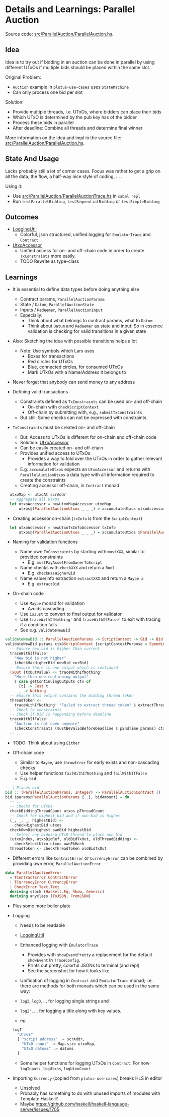 
# Details and Learnings: Parallel Auction


Source code: [src/ParallelAuction/ParallelAuction.hs](src/ParallelAuction/ParallelAuction.hs).


## Idea

Idea is to try out if bidding in an auction can be done in parallel by using different UTxOs if multiple bids should be placed within the same slot.

Original Problem:
- `Auction` example in `plutus-use-cases` uses `StateMachine`
- Can only process one bid per slot

Solution:
- Provide multiple threads, i.e. UTxOs, where bidders can place their bids
- Which UTxO is determined by the pub key has of the bidder
- Process these bids in parallel
- After deadline: Combine all threads and determine final winner

More information on the idea and impl in the source file: [src/ParallelAuction/ParallelAuction.hs](src/ParallelAuction/ParallelAuction.hs).



## State And Usage

Lacks probably still a lot of corner cases. Focus was rather to get a grip on all the data, the flow, a half-way nice style of coding, ... .

Using it:
- Use [src/ParallelAuction/ParallelAuctionTrace.hs](src/ParallelAuction/ParallelAuctionTrace.hs) in `cabal repl`
- Run `testParallelBidding`, `testSequentialBidding` or `testSimpleBidding`



## Outcomes

- [LoggingUtil](../src/Utils/LoggingUtil.hs)
  - Colorful, json structured, unified logging for `EmulatorTrace` and `Contract`.
- [UtxoAccessor](../src/Utils/UtxoAccessor.hs)
  - Unified access for on- and off-chain code in order to create `TxConstraints` more easily.
  - TODO Rewrite as type-class



## Learnings

- It is essential to define data types before doing anything else
  - Contract params, `ParallelAuctionParams`
  - State / `Datum`, `ParallelAuctionState`
  - Inputs / `Redeemer`, `ParallelAuctionInput`
  - Especially:
    - Think about what belongs to contract params, what to `Datum`
    - Think about `Datum` and `Redeemer` as state and input: So in essence validation is checking for valid transitions in a given state

- Also: Sketching the idea with possible transitions helps a lot
  - Note: Use symbols which Lars uses
    - Boxes for transactions
    - Red circles for UTxOs
    - Blue, connected circles, for consumed UTxOs
    - Mark UTxOs with a Name/Address it belongs to

- Never forget that anybody can send money to any address

- Defining valid transactions
  - Constraints defined as `TxConstraints` can be used on- and off-chain
    - On-chain with `checkScriptContext`
    - Off-chain by submitting with, e.g., `submitTxConstraints`
  - But still: Some checks can not be expressed with constraints

- `TxConstraints` must be created on- and off-chain
  - But: Access to UTxOs is different for on-chain and off-chain code
  - Solution: [UtxoAccessor](../src/Utils/UtxoAccessor.hs)
  - Can be easily created on- and off-chain
  - Provides unified access to UTxOs
    - Provides a way to fold over the UTxOs in order to gather relevant information for validation
  - E.g. `accumulateUtxos` expects an `UtxoAccessor` and returns with `ParallelAuctionUtxos` a data type with all information required to create the constraints
  - Creating accessor off-chain, in `Contract` monad
```haskell
  utxoMap <- utxoAt scrAddr
  -- Aggregate all UTxOs
  let utxoAccessor = newUtxoMapAccessor utxoMap
      utxos@(ParallelAuctionUtxos _ _ _) = accumulateUtxos utxoAccessor
```
  - Creating accessor on-chain (`txInfo` is from the `ScriptContext`)
```haskell
  let utxoAccessor = newUtxoTxInfoAccessor txInfo
      utxos@(ParallelAuctionUtxos _ _ _) = accumulateUtxos @ParallelAuctionState utxoAccessor
```

- Naming for validation functions
  - Name own `TxConstraints` by starting with `mustXXX`, similar to provided constraints
    - E.g. `mustPayAssetFromOwnerToScript`
  - Name checks with `checkXXX` and return a `Bool`
    - E.g. `checkHasHigherBid`
  - Name value/info extraction `extractXXX` and return a `Maybe a`
    - E.g. `extractBid`

- On-chain code
  - Use `Maybe` monad for validation
    - Avoids cascading
  - Use `isJust` to convert to final output for validator
  - Use `traceWithIfNothing'` and `traceWithIfFalse'` to exit with tracing if a condition fails
  - See e.g. `validateNewBid`
```haskell
validateNewBid :: ParallelAuctionParams -> ScriptContext -> Bid -> Bid -> Bool
validateNewBid params ctx@ScriptContext {scriptContextPurpose = Spending txOutRef} curBid newBid = isJust $ do
  -- Ensure new bid is higher than current
  traceWithIfFalse'
    "New bid is not higher"
    (checkHasHigherBid newBid curBid)
  -- Ensure there is one output which is continued
  TxOut {txOutValue} <- traceWithIfNothing'
    "More than one continuing output"
    $ case getContinuingOutputs ctx of
      [t] -> Just t
      _ -> Nothing
  -- Ensure this output contains the bidding thread token
  threadToken <-
    traceWithIfNothing' "Failed to extract thread token" $ extractThreadToken txOutValue
  -- Check tx constraints
  -- Check if bid is happending before deadline
  traceWithIfFalse'
    "Auction is not open anymore"
    (checkConstraints (mustBeValidBeforeDeadline $ pEndTime params) ctx)
  -- ...
```
  - TODO: Think about using `Either`

- Off-chain code
  - Similar to `Maybe`, use `throwError` for early exists and non-cascading checks
  - Use helper functions `failWithIfNothing` and `failWithIfFalse`
  - E.g. `bid`
```haskell
-- | Places bid
bid :: (ParallelAuctionParams, Integer) -> ParallelAuctionContract ()
bid (params@ParallelAuctionParams {..}, bidAmount) = do
  -- ...
  -- Checks for UTxOs
  checkBiddingThreadCount utxos pThreadCount
  -- Check for highest bid and if own bid is higher
  (_, _, _, highestBid) <-
    checkHighestBid utxos
  checkOwnBidHighest ownBid highestBid
  -- Select any bidding UTxO thread to place own bid
  (utxoIndex, utxoBidRef, oldBidTxOut, oldThreadBidding) <-
    checkSelectUtxo utxos ownPkHash
  threadToken <- checkThreadToken oldBidTxOut

```

- Different errors like `ContractError` or `CurrencyError` can be combined by providing own error, `ParallelAuctionError`
```haskell
data ParallelAuctionError
  = TContractError ContractError
  | TCurrencyError CurrencyError
  | CheckError Text.Text
  deriving stock (Haskell.Eq, Show, Generic)
  deriving anyclass (ToJSON, FromJSON)
```
  - Plus some more boiler plate

- Logging
  - Needs to be readable
  - [LoggingUtil](../src/Utils/LoggingUtil.hs)
  - Enhanced logging with `EmulatorTrace`
    - Provides with `showEventPretty` a replacement for the default `showEvent` in `TraceConfig`.
    - Prints out pretty, colorful JSONs to terminal (and repl)
    - See the screenshot for how it looks like.

   - Unification of logging in `Contract` and `EmulatorTrace` monad; i.e. there are methods for both monads which can be used in the same way:
    - `logI`, `logD`, ... for logging single strings and
    - `logI'`, ... for logging a title along with key values.
    - eg
  ```haskell
  logI'
    "UTxOs"
    [ "script address" .= scrAddr,
      "UTxO count" .= Map.size utxoMap,
      "UTxO datums" .= datums
    ]
  ```
  - Some helper functions for logging UTxOs in `Contract`: For now `logInputs`, `logUtxos`, `logUtxoCount`


- Importing `Currency` (copied from `plutus-use-cases`) breaks HLS in editor
  - Unsolved
  - Probably has something to do with unused imports of modules with Template Haskell?
  - Maybe https://github.com/haskell/haskell-language-server/issues/1705
